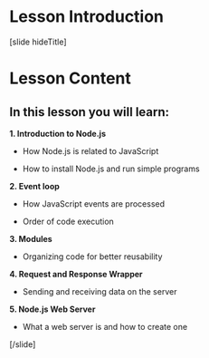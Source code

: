 # Lesson Introduction

[slide hideTitle]
# Lesson Content

## In this lesson you will learn:

**1. Introduction to Node.js**

- How Node.js is related to JavaScript

- How to install Node.js and run simple programs

**2. Event loop**

- How JavaScript events are processed

- Order of code execution

**3. Modules**

- Organizing code for better reusability

**4. Request and Response Wrapper**

- Sending and receiving data on the server

**5. Node.js Web Server**

- What a web server is and how to create one

[/slide]
